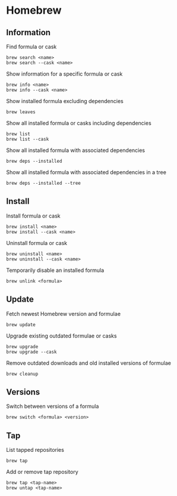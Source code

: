 # Homebrew

## Information

Find formula or cask

    brew search <name>
    brew search --cask <name>

Show information for a specific formula or cask

    brew info <name>
    brew info --cask <name>

Show installed formula excluding dependencies

    brew leaves

Show all installed formula or casks including dependencies

    brew list
    brew list --cask

Show all installed formula with associated dependencies

    brew deps --installed

Show all installed formula with associated dependencies in a tree

    brew deps --installed --tree

## Install

Install formula or cask

    brew install <name>
    brew install --cask <name>

Uninstall formula or cask

    brew uninstall <name>
    brew uninstall --cask <name>

Temporarily disable an installed formula

    brew unlink <formula>

## Update

Fetch newest Homebrew version and formulae

    brew update

Upgrade existing outdated formulae or casks

    brew upgrade
    brew upgrade --cask

Remove outdated downloads and old installed versions of formulae

    brew cleanup

## Versions

Switch between versions of a formula

    brew switch <formula> <version>

## Tap

List tapped repositories

    brew tap

Add or remove tap repository

    brew tap <tap-name>
    brew untap <tap-name>
